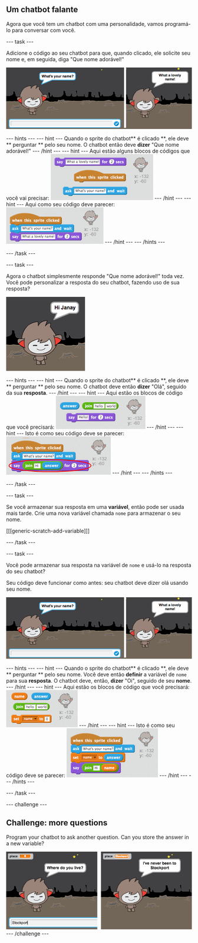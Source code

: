 ## Um chatbot falante

Agora que você tem um chatbot com uma personalidade, vamos programá-lo para conversar com você.

\--- task \---

Adicione o código ao seu chatbot para que, quando clicado, ele solicite seu nome e, em seguida, diga "Que nome adorável!"

![Testing a ChatBot response](images/chatbot-ask-test.png)

\--- hints \--- \--- hint \--- Quando o sprite do chatbot** é clicado **, ele deve ** perguntar ** pelo seu nome. O chatbot então deve **dizer** "Que nome adorável!" \--- /hint \--- \--- hint \--- Aqui estão alguns blocos de códigos que você vai precisar: ![Blocks for a ChatBot reply](images/chatbot-ask-blocks.png) \--- /hint \--- \--- hint \--- Aqui como seu código deve parecer: ![Code for a ChatBot reply](images/chatbot-ask-code.png) \--- /hint \--- \--- /hints \---

\--- /task \---

\--- task \---

Agora o chatbot simplesmente responde "Que nome adorável!" toda vez. Você pode personalizar a resposta do seu chatbot, fazendo uso de sua resposta?

![Testing a personalised reply](images/chatbot-answer-test.png)

\--- hints \--- \--- hint \--- Quando o sprite do chatbot** é clicado **, ele deve ** perguntar ** pelo seu nome. O chatbot deve então **dizer** "Olá", seguido da sua **resposta**. \--- /hint \--- \--- hint \--- Aqui estão os blocos de código que você precisará: ![Blocks for a personalised reply](images/chatbot-answer-blocks.png) \--- /hint \--- \--- hint \--- Isto é como seu código deve se parecer: ![Code for a personalised reply](images/chatbot-answer-code.png) \--- /hint \--- \--- /hints \---

\--- /task \---

\--- task \---

Se você armazenar sua resposta em uma **variável**, então pode ser usada mais tarde. Crie uma nova variável chamada `nome` para armazenar o seu nome.

[[[generic-scratch-add-variable]]]

\--- /task \---

\--- task \---

Você pode armazenar sua resposta na variável de `nome` e usá-lo na resposta do seu chatbot?

Seu código deve funcionar como antes: seu chatbot deve dizer olá usando seu nome.

![Testing a 'name' variable](images/chatbot-ask-test.png)

\--- hints \--- \--- hint \--- Quando o sprite do chatbot** é clicado **, ele deve ** perguntar ** pelo seu nome. Você deve então **definir** a variável de `nome` para sua **resposta**. O chatbot deve, então, **dizer** "Oi", seguido de seu **nome**. \--- /hint \--- \--- hint \--- Aqui estão os blocos de código que você precisará: ![Blocks for a 'name' variable](images/chatbot-variable-blocks.png) \--- /hint \--- \--- hint \--- Isto é como seu código deve se parecer: ![Code for a 'name' variable](images/chatbot-variable-code.png) \--- /hint \--- \--- /hints \---

\--- /task \---

\--- challenge \---

## Challenge: more questions

Program your chatbot to ask another question. Can you store the answer in a new variable?

![More questions](images/chatbot-question.png) \--- /challenge \---
